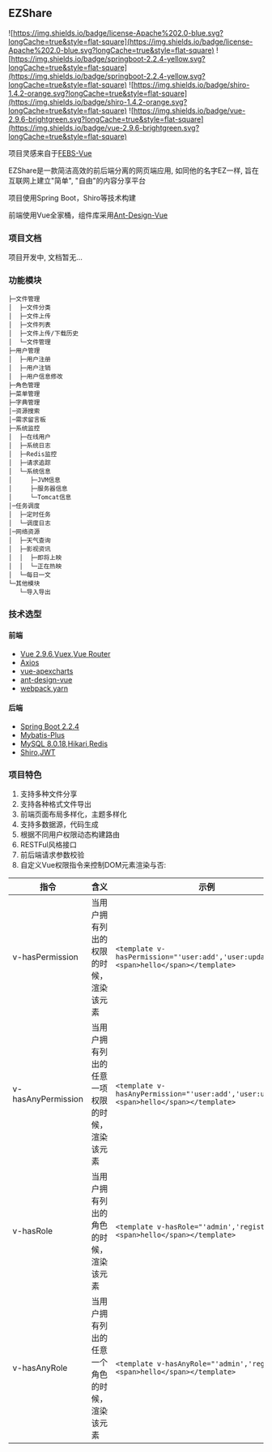 ## EZShare

![https://img.shields.io/badge/license-Apache%202.0-blue.svg?longCache=true&style=flat-square](https://img.shields.io/badge/license-Apache%202.0-blue.svg?longCache=true&style=flat-square)
![https://img.shields.io/badge/springboot-2.2.4-yellow.svg?longCache=true&style=flat-square](https://img.shields.io/badge/springboot-2.2.4-yellow.svg?longCache=true&style=flat-square)
![https://img.shields.io/badge/shiro-1.4.2-orange.svg?longCache=true&style=flat-square](https://img.shields.io/badge/shiro-1.4.2-orange.svg?longCache=true&style=flat-square)
![https://img.shields.io/badge/vue-2.9.6-brightgreen.svg?longCache=true&style=flat-square](https://img.shields.io/badge/vue-2.9.6-brightgreen.svg?longCache=true&style=flat-square) 

项目灵感来自于[FEBS-Vue](https://github.com/wuyouzhuguli/FEBS-Vue)

EZShare是一款简洁高效的前后端分离的网页端应用, 如同他的名字EZ一样, 旨在互联网上建立"简单", "自由"的内容分享平台

项目使用Spring Boot，Shiro等技术构建

前端使用Vue全家桶，组件库采用[Ant-Design-Vue](https://vuecomponent.github.io/ant-design-vue/docs/vue/introduce-cn/)

### 项目文档

项目开发中, 文档暂无…

### 功能模块

```
├─文件管理
│  ├─文件分类
│  ├─文件上传
│  ├─文件列表
│  ├─文件上传/下载历史
│  └─文件管理
├─用户管理
│  ├─用户注册
│  ├─用户注销
│  ├─用户信息修改
├─角色管理
├─菜单管理
├─字典管理
│─资源搜索
│─需求留言板
├─系统监控
│  ├─在线用户
│  ├─系统日志
│  ├─Redis监控
│  ├─请求追踪
│  └─系统信息
│     ├─JVM信息
│     ├─服务器信息
│     └─Tomcat信息
│─任务调度
│  ├─定时任务
│  └─调度日志
│─网络资源
│  ├─天气查询
│  ├─影视资讯
│  │  ├─即将上映
│  │  └─正在热映
│  └─每日一文
└─其他模块
   └─导入导出
```

### 技术选型

#### 前端

- [Vue 2.9.6](https://cn.vuejs.org/),[Vuex](https://vuex.vuejs.org/zh/),[Vue Router](https://router.vuejs.org/zh/)
- [Axios](https://github.com/axios/axios)
- [vue-apexcharts](https://apexcharts.com/vue-chart-demos/line-charts/)
- [ant-design-vue](https://vuecomponent.github.io/ant-design-vue/docs/vue/introduce-cn/)
- [webpack](https://www.webpackjs.com/),[yarn](https://yarnpkg.com/zh-Hans/)

#### 后端

- [Spring Boot 2.2.4](http://spring.io/projects/spring-boot/)
- [Mybatis-Plus](https://mp.baomidou.com/guide/)
- [MySQL 8.0.18](https://dev.mysql.com/downloads/mysql/5.7.html#downloads),[Hikari](https://brettwooldridge.github.io/HikariCP/),[Redis](https://redis.io/)
- [Shiro](http://shiro.apache.org/),[JWT](https://jwt.io/)

### 项目特色

1. 支持多种文件分享
2. 支持各种格式文件导出
3. 前端页面布局多样化，主题多样化
4. 支持多数据源，代码生成
5. 根据不同用户权限动态构建路由
6. RESTFul风格接口
7. 前后端请求参数校验
8. 自定义Vue权限指令来控制DOM元素渲染与否:

| 指令               | 含义                                           | 示例                                                         |
| ------------------ | ---------------------------------------------- | ------------------------------------------------------------ |
| v-hasPermission    | 当用户拥有列出的权限的时候，渲染该元素         | `<template v-hasPermission="'user:add','user:update'"><span>hello</span></template>` |
| v-hasAnyPermission | 当用户拥有列出的任意一项权限的时候，渲染该元素 | `<template v-hasAnyPermission="'user:add','user:update'"><span>hello</span></template>` |
| v-hasRole          | 当用户拥有列出的角色的时候，渲染该元素         | `<template v-hasRole="'admin','register'"><span>hello</span></template>` |
| v-hasAnyRole       | 当用户拥有列出的任意一个角色的时候，渲染该元素 | `<template v-hasAnyRole="'admin','register'"><span>hello</span></template>` |

